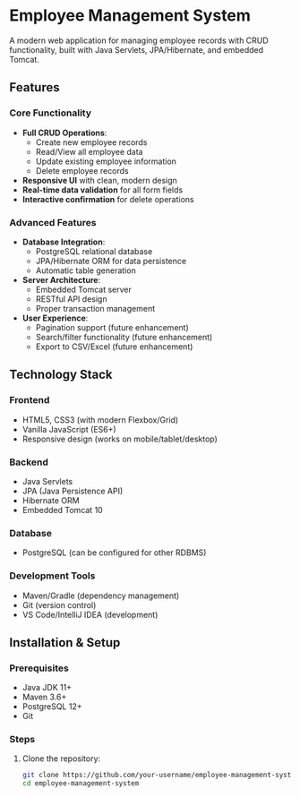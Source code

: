 # Employee Management System

A modern web application for managing employee records with CRUD functionality, built with Java Servlets, JPA/Hibernate, and embedded Tomcat.

## Features

### Core Functionality
- **Full CRUD Operations**:
  - Create new employee records
  - Read/View all employee data
  - Update existing employee information
  - Delete employee records
- **Responsive UI** with clean, modern design
- **Real-time data validation** for all form fields
- **Interactive confirmation** for delete operations

### Advanced Features
- **Database Integration**:
  - PostgreSQL relational database
  - JPA/Hibernate ORM for data persistence
  - Automatic table generation
- **Server Architecture**:
  - Embedded Tomcat server
  - RESTful API design
  - Proper transaction management
- **User Experience**:
  - Pagination support (future enhancement)
  - Search/filter functionality (future enhancement)
  - Export to CSV/Excel (future enhancement)

## Technology Stack

### Frontend
- HTML5, CSS3 (with modern Flexbox/Grid)
- Vanilla JavaScript (ES6+)
- Responsive design (works on mobile/tablet/desktop)

### Backend
- Java Servlets
- JPA (Java Persistence API)
- Hibernate ORM
- Embedded Tomcat 10

### Database
- PostgreSQL (can be configured for other RDBMS)

### Development Tools
- Maven/Gradle (dependency management)
- Git (version control)
- VS Code/IntelliJ IDEA (development)

## Installation & Setup

### Prerequisites
- Java JDK 11+
- Maven 3.6+
- PostgreSQL 12+
- Git

### Steps
1. Clone the repository:
   ```bash
   git clone https://github.com/your-username/employee-management-system.git
   cd employee-management-system

